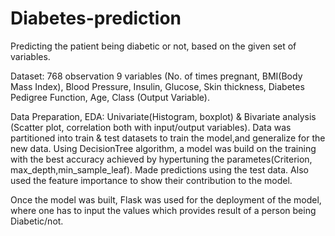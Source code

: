 # Diabetes-prediction
Predicting the patient being diabetic or not, based on the given set of variables.

Dataset: 768 observation 9 variables (No. of times pregnant, BMI(Body Mass Index), Blood Pressure, Insulin, Glucose, Skin thickness, Diabetes Pedigree Function, Age, Class (Output Variable).

Data Preparation, EDA: Univariate(Histogram, boxplot) & Bivariate analysis (Scatter plot, correlation both with input/output variables). Data was partitioned into train & test datasets to train the model,and generalize for the new data.
Using DecisionTree algorithm, a model was build on the training with the best accuracy achieved by hypertuning the parametes(Criterion, max_depth,min_sample_leaf).
Made predictions using the test data. Also used the feature importance to show their contribution to the model.

Once the model was built, Flask was used for the deployment of the model, where one has to input the values which provides result of a person being Diabetic/not.
